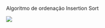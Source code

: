 Algoritmo de ordenação Insertion Sort
<div>
  <img src="https://user-images.githubusercontent.com/109366419/198109888-a7171975-855d-4c6b-87da-c6f5022a2a29.png">
 </div>
